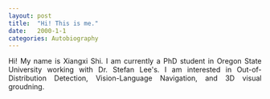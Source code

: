 ```yaml
---
layout: post
title:  "Hi! This is me."
date:   2000-1-1
categories: Autobiography
---
```


<div class="grid-wrapper">
  <div style="grid-column: span 3;">
    <p align="justify">
  Hi! My name is Xiangxi Shi. I am currently a PhD student in Oregon State University working with Dr. Stefan Lee's. I am interested in Out-of-Distribution Detection, Vision-Language Navigation, and 3D visual groudning.
    </p>
  </div>
</div>

